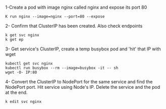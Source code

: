 1-Create a pod with image nginx called nginx and expose its port 80

```K run nginx --image=nginx --port=80 --expose```

2- Confirm that ClusterIP has been created. Also check endpoints
```shell
k get svc nginx 
k get ep 
```
3- Get service's ClusterIP, create a temp busybox pod and 'hit' that IP with wget
```shell
kubectl get svc nginx
kubectl run busybox --rm --image=busybox -it -- sh 
wget -O- IP:80
```
4- Convert the ClusterIP to NodePort for the same service and find the NodePort port. Hit service using Node's IP. Delete the service and the pod at the end.
```shell
k edit svc nginx
```